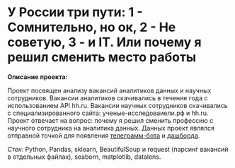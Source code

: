 # У России три пути: 1 - Сомнительно, но ок, 2 - Не советую, 3 - и IT. Или почему я решил сменить место работы

**Описание проекта:** 

Проект посвящен анализу вакансий аналитиков данных и научных сотрудников. Вакансии аналитиков скачивались в течение года с использованием API hh.ru. Вакансии научных сотрудников скачивались с специализированного сайта: ученые-исследоваиели.рф и hh.ru. Проект отвечает на вопрос: почему я решил сменить профессию с научного сотрудника на аналитика данных. Данных проект являлся отправной точкой для появления [телеграмм-бота](https://web.telegram.org/a/#8120477974) и [дашборда](https://datalens.yandex/cwv235842drwy).

*Cтек:* Python, Pandas, sklearn, BeautifulSoup и request (парсинг вакансий в отдельных файлах), seaborn, matplotlib, datalens. 
